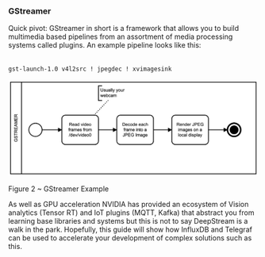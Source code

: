 ﻿### GStreamer

Quick pivot: GStreamer in short is a framework that allows you to build multimedia based pipelines from an assortment of media processing systems called plugins. An example pipeline looks like this:

  

```bash

gst-launch-1.0 v4l2src ! jpegdec ! xvimagesink

```
![basic_gstreamer_pipeline](/docs/images/basic_gstreamer_pipeline.png)

Figure 2 ~ GStreamer Example

  

As well as GPU acceleration NVIDIA has provided an ecosystem of Vision analytics (Tensor RT) and IoT plugins (MQTT, Kafka) that abstract you from learning base libraries and systems but this is not to say DeepStream is a walk in the park. Hopefully, this guide will show how InfluxDB and Telegraf can be used to accelerate your development of complex solutions such as this.
